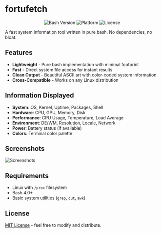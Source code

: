 # fortufetch

<div align="center">
  <img src="https://img.shields.io/badge/bash-4.0%2B-blue?style=flat-square" alt="Bash Version">
  <img src="https://img.shields.io/badge/platform-linux-lightgrey?style=flat-square" alt="Platform">
  <img src="https://img.shields.io/badge/license-MIT-green?style=flat-square" alt="License">
</div>

A fast system information tool written in pure bash. No dependencies, no bloat.

## Features

- **Lightweight** - Pure bash implementation with minimal footprint
- **Fast** - Direct system file access for instant results  
- **Clean Output** - Beautiful ASCII art with color-coded system information
- **Cross-Compatible** - Works on any Linux distribution

## Information Displayed

- **System**: OS, Kernel, Uptime, Packages, Shell
- **Hardware**: CPU, GPU, Memory, Disk
- **Performance**: CPU Usage, Temperature, Load Average
- **Environment**: DE/WM, Resolution, Locale, Network
- **Power**: Battery status (if available)
- **Colors**: Terminal color palette

## Screenshots

![Screenshots](https://github.com/user-attachments/assets/c3dd2239-2755-4e2c-a7e2-438e19e770c8)

## Requirements

- Linux with `/proc` filesystem
- Bash 4.0+
- Basic system utilities (`grep`, `cut`, `awk`)

## License

[MIT License](https://github.com/uncertainty403/fortufetch/blob/main/LICENSE) - feel free to modify and distribute.
